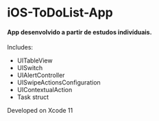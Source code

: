 # iOS-ToDoList-App


#### App desenvolvido a partir de estudos indivíduais.

Includes:

* UITableView
* UISwitch
* UIAlertController
* UISwipeActionsConfiguration
* UIContextualAction
* Task struct


Developed on Xcode 11
